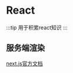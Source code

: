 # React
:::tip
用于积累react知识
:::
## 服务端渲染 
<a href="https://www.nextjs.cn/" target="_blank">next.js官方文档</a>